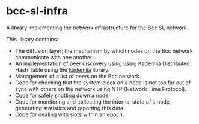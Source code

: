 # bcc-sl-infra

A library implementing the network infrastructure for the Bcc SL network.

This library contains:

* The diffusion layer; the mechanism by which nodes on the Bcc network
  communicate with one another.
* An implementation of peer discovery using using Kademlia Distributed Hash Table
  using the [kademlia] library.
* Management of a list of peers on the Bcc network.
* Code for checking that the system clock on a node is not too far out of sync
  with others on the network using NTP (Network Time Protocol).
* Code for safely shutting down a node.
* Code for monitoring and collecting the internal state of a node, generating
  statistics and reporting this data.
* Code for dealing with slots within an epoch.

[kademlia]: https://hackage.haskell.org/package/kademlia
